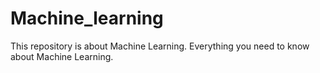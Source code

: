 # Machine_learning
This repository is about Machine Learning. Everything you need to know about Machine Learning.
